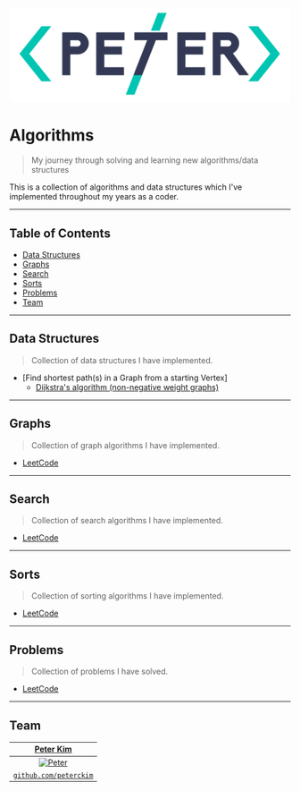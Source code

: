 <a href="http://peterckim.com"><img src="assets/logo.png" title="Peter Kim" alt="Peter Kim"></a>

# Algorithms

> My journey through solving and learning new algorithms/data structures

This is a collection of algorithms and data structures which I've implemented throughout my years as a coder.

---

## Table of Contents

- [Data Structures](#data-structures)
- [Graphs](#graphs)
- [Search](#search)
- [Sorts](#sorts)
- [Problems](#problems)
- [Team](#team)

---

## Data Structures

> Collection of data structures I have implemented.

* [Find shortest path(s) in a Graph from a starting Vertex]
    - [Dijkstra's algorithm (non-negative weight graphs)](src/com/jwetherell/algorithms/graph/Dijkstra.java)

---

## Graphs

> Collection of graph algorithms I have implemented.

* [LeetCode](src/problems/LeetCode.java)

---

## Search

> Collection of search algorithms I have implemented.

* [LeetCode](src/problems/LeetCode.java)

---

## Sorts

> Collection of sorting algorithms I have implemented.

* [LeetCode](src/problems/LeetCode.java)

---

## Problems

> Collection of problems I have solved.

* [LeetCode](src/problems/LeetCode.java)

---

## Team

|                   <a href="http://peterckim.com" target="_blank">**Peter Kim**</a>                   |
| :--------------------------------------------------------------------------------------------------: |
| [![Peter](https://avatars1.githubusercontent.com/u/24737634?v=3&s=200)](http://github.com/peterckim) |
|           <a href="http://github.com/peterckim" target="_blank">`github.com/peterckim`</a>           |
